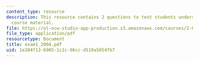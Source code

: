 ```yaml
---
content_type: resource
description: This resource contains 2 questions to test students understanding of
  course material.
file: https://ol-ocw-studio-app-production.s3.amazonaws.com/courses/2-016-hydrodynamics-13-012-fall-2005/1e284f1369051c1c96ccd519a5854fb7_exam1_2004.pdf
file_type: application/pdf
resourcetype: Document
title: exam1_2004.pdf
uid: 1e284f13-6905-1c1c-96cc-d519a5854fb7
---
```

